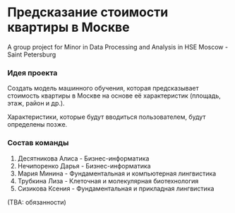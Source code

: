 # Предсказание стоимости квартиры в Москве
A group project for Minor in Data Processing and Analysis in HSE Moscow - Saint Petersburg

### Идея проекта

Создать модель машинного обучения, которая предсказывает стоимость квартиры в Москве на основе её характеристик (площадь, этаж, район и др.).

Характеристики, которые будут вводиться пользователем, будут определены позже.


### Состав команды

1. Десятникова Алиса - Бизнес-информатика
2. Нечипоренко Дарья - Бизнес-информатика
3. Мария Минина - Фундаментальная и компьютерная лингвистика
4. Трубкина Лиза - Клеточная и молекулярная биотехнология
5. Сизикова Ксения - Фундаментальная и прикладная лингвистика

(TBA: обязанности)


